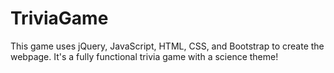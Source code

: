 # TriviaGame
This game uses jQuery, JavaScript, HTML, CSS, and Bootstrap to create the webpage. It's a fully functional trivia game with a science theme!